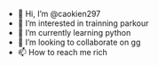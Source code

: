- 👋 Hi, I’m @caokien297
- 👀 I’m interested in trainning parkour
- 🌱 I’m currently learning python
- 💞️ I’m looking to collaborate on gg
- 📫 How to reach me rich

<!---
caokien297/caokien297 is a ✨ special ✨ repository because its `README.md` (this file) appears on your GitHub profile.
You can click the Preview link to take a look at your changes.
--->
